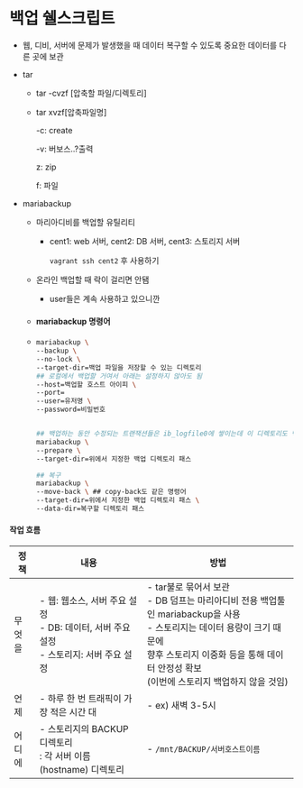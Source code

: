 # 백업 쉘스크립트

- 웹, 디비, 서버에 문제가 발생했을 때 데이터 복구할 수 있도록 중요한 데이터를 다른 곳에 보관

- tar

  - tar -cvzf [압축할 파일/디렉토리] 

  - tar xvzf[압축파일명]

    -c: create

    -v: 버보스..?출력

    z: zip

    f: 파일



- mariabackup

  - 마리아디비를 백업할 유틸리티

    - cent1: web 서버, cent2: DB 서버, cent3: 스토리지 서버

      `vagrant ssh cent2` 후 사용하기

  - 온라인 백업할 때 락이 걸리면 안됌

    - user들은 계속 사용하고 있으니깐

  - #### mariabackup  명령어 

  - ```sh
    mariabackup \
    --backup \
    --no-lock \
    --target-dir=백업 파일을 저장할 수 있는 디렉토리
    ## 로컬에서 백업할 거여서 아래는 설정하지 않아도 됨
    --host=백업할 호스트 아이피 \
    --port=
    --user=유저명 \
    --password=비밀번호
    
    
    ## 백업하는 동안 수정되는 트랜잭션들은 ib_logfile0에 쌓이는데 이 디렉토리도 백업파일에 포함해야함
    mariabackup \
    --prepare \
    --target-dir=위에서 지정한 백업 디렉토리 패스
    
    ## 복구
    mariabackup \
    --move-back \ ## copy-back도 같은 명령어
    --target-dir=위에서 지정한 백업 디렉토리 패스 \
    --data-dir=복구할 디렉토리 패스
    ```



#### 작업 흐름

| 정책   | 내용                                                         | 방법                                                         |
| ------ | ------------------------------------------------------------ | ------------------------------------------------------------ |
| 무엇을 | - 웹: 웹소스, 서버 주요 설정<br />- DB: 데이터, 서버 주요 설정<br />- 스토리지: 서버 주요 설정 | - tar불로 묶어서 보관<br />- DB 덤프는 마리아디비 전용 백업툴인 mariabackup을 사용<br />- 스토리지는 데이터 용량이 크기 때문에<br />향후 스토리지 이중화 등을 통해 데이터 안정성 확보<br />(이번에 스토리지 백업하지 않을 것임) |
| 언제   | - 하루 한 번 트래픽이 가장 적은 시간 대                      | - ex) 새벽 3-5시                                             |
| 어디에 | - 스토리지의 BACKUP 디렉토리<br /> : 각 서버 이름(hostname) 디렉토리 | - `/mnt/BACKUP/서버호스트이름`                               |

